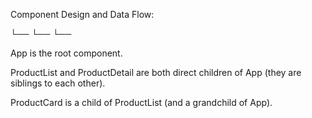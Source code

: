 Component Design and Data Flow:

<App>
   └── <ProductList>
         └── <ProductCard>
   └── <ProductDetail>


App is the root component.

ProductList and ProductDetail are both direct children of App (they are siblings to each other).

ProductCard is a child of ProductList (and a grandchild of App).